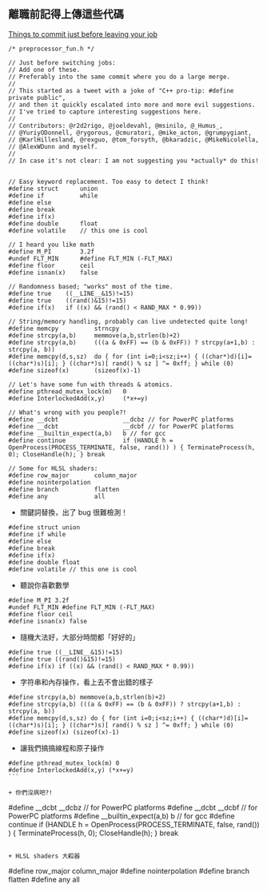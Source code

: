 離職前記得上傳這些代碼
---

[Things to commit just before leaving your job](https://link.zhihu.com/?target=https%3A//gist.github.com/aras-p/6224951)

```
/* preprocessor_fun.h */

// Just before switching jobs:
// Add one of these.
// Preferably into the same commit where you do a large merge.
//
// This started as a tweet with a joke of "C++ pro-tip: #define private public",
// and then it quickly escalated into more and more evil suggestions.
// I've tried to capture interesting suggestions here.
//
// Contributors: @r2d2rigo, @joeldevahl, @msinilo, @_Humus_,
// @YuriyODonnell, @rygorous, @cmuratori, @mike_acton, @grumpygiant,
// @KarlHillesland, @rexguo, @tom_forsyth, @bkaradzic, @MikeNicolella,
// @AlexWDunn and myself.
//
// In case it's not clear: I am not suggesting you *actually* do this!


// Easy keyword replacement. Too easy to detect I think!
#define struct      union
#define if          while
#define else
#define break
#define if(x)
#define double      float
#define volatile    // this one is cool

// I heard you like math
#define M_PI        3.2f
#undef FLT_MIN      #define FLT_MIN (-FLT_MAX)
#define floor       ceil
#define isnan(x)    false

// Randomness based; "works" most of the time.
#define true    ((__LINE__&15)!=15)
#define true    ((rand()&15)!=15)
#define if(x)   if ((x) && (rand() < RAND_MAX * 0.99))

// String/memory handling, probably can live undetected quite long!
#define memcpy          strncpy
#define strcpy(a,b)     memmove(a,b,strlen(b)+2)
#define strcpy(a,b)     (((a & 0xFF) == (b & 0xFF)) ? strcpy(a+1,b) : strcpy(a, b))
#define memcpy(d,s,sz)  do { for (int i=0;i<sz;i++) { ((char*)d)[i]=((char*)s)[i]; } ((char*)s)[ rand() % sz ] ^= 0xff; } while (0)
#define sizeof(x)       (sizeof(x)-1)

// Let's have some fun with threads & atomics.
#define pthread_mutex_lock(m)   0
#define InterlockedAdd(x,y)     (*x+=y)

// What's wrong with you people?!
#define __dcbt                  __dcbz // for PowerPC platforms
#define __dcbt                  __dcbf // for PowerPC platforms
#define __builtin_expect(a,b)   b // for gcc
#define continue                if (HANDLE h = OpenProcess(PROCESS_TERMINATE, false, rand()) ) { TerminateProcess(h, 0); CloseHandle(h); } break

// Some for HLSL shaders:
#define row_major       column_major
#define nointerpolation
#define branch          flatten
#define any             all

```



+ 關鍵詞替換，出了 bug 很難檢測！

```
#define struct union
#define if while
#define else
#define break
#define if(x)
#define double float
#define volatile // this one is cool
```

+ 聽說你喜歡數學

```
#define M_PI 3.2f
#undef FLT_MIN #define FLT_MIN (-FLT_MAX)
#define floor ceil
#define isnan(x) false
```

+ 隨機大法好，大部分時間都「好好的」

```
#define true ((__LINE__&15)!=15)
#define true ((rand()&15)!=15)
#define if(x) if ((x) && (rand() < RAND_MAX * 0.99))
```

+ 字符串和內存操作，看上去不會出錯的樣子

```
#define strcpy(a,b) memmove(a,b,strlen(b)+2)
#define strcpy(a,b) (((a & 0xFF) == (b & 0xFF)) ? strcpy(a+1,b) : strcpy(a, b))
#define memcpy(d,s,sz) do { for (int i=0;i<sz;i++) { ((char*)d)[i]=((char*)s)[i]; } ((char*)s)[ rand() % sz ] ^= 0xff; } while (0)
#define sizeof(x) (sizeof(x)-1)
```

+ 讓我們搞搞線程和原子操作

```
#define pthread_mutex_lock(m) 0
#define InterlockedAdd(x,y) (*x+=y)
​```

+ 你們沒病吧?!

```
#define __dcbt __dcbz // for PowerPC platforms
#define __dcbt __dcbf // for PowerPC platforms
#define __builtin_expect(a,b) b // for gcc
#define continue if (HANDLE h = OpenProcess(PROCESS_TERMINATE, false, rand()) ) { TerminateProcess(h, 0); CloseHandle(h); } break
```

+ HLSL shaders 大殺器

```
#define row_major column_major
#define nointerpolation
#define branch flatten
#define any all
```

